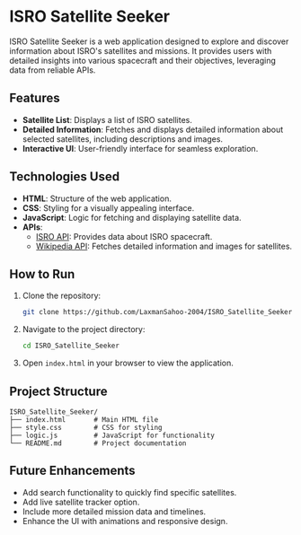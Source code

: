 # ISRO Satellite Seeker

ISRO Satellite Seeker is a web application designed to explore and discover information about ISRO's satellites and missions. It provides users with detailed insights into various spacecraft and their objectives, leveraging data from reliable APIs.

## Features

- **Satellite List**: Displays a list of ISRO satellites.
- **Detailed Information**: Fetches and displays detailed information about selected satellites, including descriptions and images.
- **Interactive UI**: User-friendly interface for seamless exploration.

## Technologies Used

- **HTML**: Structure of the web application.
- **CSS**: Styling for a visually appealing interface.
- **JavaScript**: Logic for fetching and displaying satellite data.
- **APIs**: 
  - [ISRO API](https://isro.vercel.app/api/spacecrafts): Provides data about ISRO spacecraft.
  - [Wikipedia API](https://en.wikipedia.org/api/rest_v1/): Fetches detailed information and images for satellites.

## How to Run

1. Clone the repository:
   ```bash
   git clone https://github.com/LaxmanSahoo-2004/ISRO_Satellite_Seeker.git
   ```
2. Navigate to the project directory:
   ```bash
   cd ISRO_Satellite_Seeker
   ```
3. Open `index.html` in your browser to view the application.

## Project Structure

```
ISRO_Satellite_Seeker/
├── index.html       # Main HTML file
├── style.css        # CSS for styling
├── logic.js         # JavaScript for functionality
└── README.md        # Project documentation
```

## Future Enhancements

- Add search functionality to quickly find specific satellites.
- Add live satellite tracker option.
- Include more detailed mission data and timelines.
- Enhance the UI with animations and responsive design.


